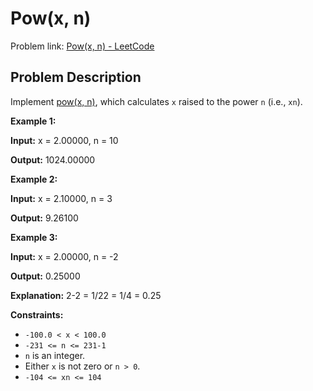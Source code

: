 # Pow(x, n)

Problem link: [Pow(x, n) - LeetCode](https://leetcode.com/problems/powx-n/description/)

## Problem Description

Implement [pow(x, n)](http://www.cplusplus.com/reference/valarray/pow/), which calculates `x` raised to the power `n` (i.e., `xn`).

**Example 1:**

**Input:** x = 2.00000, n = 10

**Output:** 1024.00000

**Example 2:**

**Input:** x = 2.10000, n = 3

**Output:** 9.26100

**Example 3:**

**Input:** x = 2.00000, n = -2

**Output:** 0.25000

**Explanation:** 2-2 = 1/22 = 1/4 = 0.25

**Constraints:**

- `-100.0 < x < 100.0`
- `-231 <= n <= 231-1`
- `n` is an integer.
- Either `x` is not zero or `n > 0`.
- `-104 <= xn <= 104`
